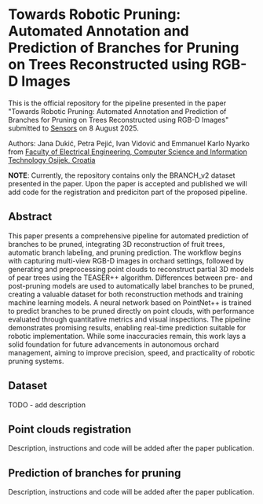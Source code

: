 # Towards Robotic Pruning:  Automated Annotation and Prediction of Branches for Pruning on Trees Reconstructed using RGB-D Images
This is the official repository for the pipeline presented in the paper "Towards Robotic Pruning: Automated Annotation and Prediction of Branches for Pruning on Trees Reconstructed using RGB-D Images" submitted to [Sensors](https://www.mdpi.com/journal/sensors) on 8 August 2025.

Authors: Jana Dukić, Petra Pejić, Ivan Vidović and Emmanuel Karlo Nyarko from [Faculty of Electrical Engineering, Computer Science and Information Technology Osijek, Croatia](https://www.ferit.unios.hr/about-ferit/general)

**NOTE**: Currently, the repository contains only the BRANCH_v2 dataset presented in the paper. Upon the paper is accepted and published we will add code for the registration and prediciton part of the proposed pipeline.

## Abstract
This paper presents a comprehensive pipeline for automated prediction of branches to be pruned, integrating 3D reconstruction of fruit trees, automatic branch labeling, and pruning prediction. The workflow begins with capturing multi-view RGB-D images in orchard settings, followed by generating and preprocessing point clouds to reconstruct partial 3D models of pear trees using the TEASER++ algorithm. Differences between pre- and post-pruning models are used to automatically label branches to be pruned, creating a valuable dataset for both reconstruction methods and training machine learning models. A neural network based on PointNet++ is trained to predict branches to be pruned directly on point clouds, with performance evaluated through quantitative metrics and visual inspections. The pipeline demonstrates promising results, enabling real-time prediction suitable for robotic implementation. While some inaccuracies remain, this work lays a solid foundation for future advancements in autonomous orchard management, aiming to improve precision, speed, and practicality of robotic pruning systems.

## Dataset
TODO - add description

## Point clouds registration
Description, instructions and code will be added after the paper publication.

## Prediction of branches for pruning
Description, instructions and code will be added after the paper publication.

